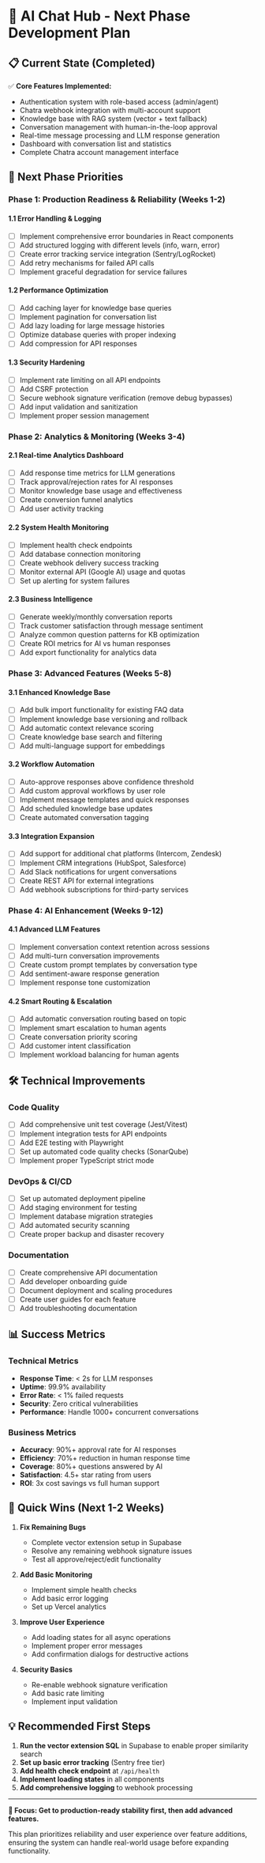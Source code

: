 # 🚀 AI Chat Hub - Next Phase Development Plan

## 📋 **Current State (Completed)**
✅ **Core Features Implemented:**
- Authentication system with role-based access (admin/agent)  
- Chatra webhook integration with multi-account support
- Knowledge base with RAG system (vector + text fallback)
- Conversation management with human-in-the-loop approval
- Real-time message processing and LLM response generation
- Dashboard with conversation list and statistics
- Complete Chatra account management interface

## 🎯 **Next Phase Priorities**

### **Phase 1: Production Readiness & Reliability** (Weeks 1-2)

#### **1.1 Error Handling & Logging** 
- [ ] Implement comprehensive error boundaries in React components
- [ ] Add structured logging with different levels (info, warn, error)
- [ ] Create error tracking service integration (Sentry/LogRocket)
- [ ] Add retry mechanisms for failed API calls
- [ ] Implement graceful degradation for service failures

#### **1.2 Performance Optimization**
- [ ] Add caching layer for knowledge base queries
- [ ] Implement pagination for conversation list
- [ ] Add lazy loading for large message histories  
- [ ] Optimize database queries with proper indexing
- [ ] Add compression for API responses

#### **1.3 Security Hardening**
- [ ] Implement rate limiting on all API endpoints
- [ ] Add CSRF protection
- [ ] Secure webhook signature verification (remove debug bypasses)
- [ ] Add input validation and sanitization
- [ ] Implement proper session management

### **Phase 2: Analytics & Monitoring** (Weeks 3-4)

#### **2.1 Real-time Analytics Dashboard**
- [ ] Add response time metrics for LLM generations
- [ ] Track approval/rejection rates for AI responses
- [ ] Monitor knowledge base usage and effectiveness
- [ ] Create conversion funnel analytics
- [ ] Add user activity tracking

#### **2.2 System Health Monitoring**
- [ ] Implement health check endpoints
- [ ] Add database connection monitoring
- [ ] Create webhook delivery success tracking
- [ ] Monitor external API (Google AI) usage and quotas
- [ ] Set up alerting for system failures

#### **2.3 Business Intelligence**
- [ ] Generate weekly/monthly conversation reports
- [ ] Track customer satisfaction through message sentiment
- [ ] Analyze common question patterns for KB optimization
- [ ] Create ROI metrics for AI vs human responses
- [ ] Add export functionality for analytics data

### **Phase 3: Advanced Features** (Weeks 5-8)

#### **3.1 Enhanced Knowledge Base**
- [ ] Add bulk import functionality for existing FAQ data
- [ ] Implement knowledge base versioning and rollback
- [ ] Add automatic context relevance scoring
- [ ] Create knowledge base search and filtering
- [ ] Add multi-language support for embeddings

#### **3.2 Workflow Automation**
- [ ] Auto-approve responses above confidence threshold
- [ ] Add custom approval workflows by user role
- [ ] Implement message templates and quick responses
- [ ] Add scheduled knowledge base updates
- [ ] Create automated conversation tagging

#### **3.3 Integration Expansion**
- [ ] Add support for additional chat platforms (Intercom, Zendesk)
- [ ] Implement CRM integrations (HubSpot, Salesforce)
- [ ] Add Slack notifications for urgent conversations
- [ ] Create REST API for external integrations
- [ ] Add webhook subscriptions for third-party services

### **Phase 4: AI Enhancement** (Weeks 9-12)

#### **4.1 Advanced LLM Features**
- [ ] Implement conversation context retention across sessions
- [ ] Add multi-turn conversation improvements
- [ ] Create custom prompt templates by conversation type
- [ ] Add sentiment-aware response generation
- [ ] Implement response tone customization

#### **4.2 Smart Routing & Escalation**
- [ ] Add automatic conversation routing based on topic
- [ ] Implement smart escalation to human agents
- [ ] Create conversation priority scoring
- [ ] Add customer intent classification
- [ ] Implement workload balancing for human agents

## 🛠️ **Technical Improvements**

### **Code Quality**
- [ ] Add comprehensive unit test coverage (Jest/Vitest)
- [ ] Implement integration tests for API endpoints
- [ ] Add E2E testing with Playwright
- [ ] Set up automated code quality checks (SonarQube)
- [ ] Implement proper TypeScript strict mode

### **DevOps & CI/CD**
- [ ] Set up automated deployment pipeline
- [ ] Add staging environment for testing
- [ ] Implement database migration strategies
- [ ] Add automated security scanning
- [ ] Create proper backup and disaster recovery

### **Documentation**
- [ ] Create comprehensive API documentation
- [ ] Add developer onboarding guide
- [ ] Document deployment and scaling procedures
- [ ] Create user guides for each feature
- [ ] Add troubleshooting documentation

## 📊 **Success Metrics**

### **Technical Metrics**
- **Response Time**: < 2s for LLM responses
- **Uptime**: 99.9% availability
- **Error Rate**: < 1% failed requests
- **Security**: Zero critical vulnerabilities
- **Performance**: Handle 1000+ concurrent conversations

### **Business Metrics**
- **Accuracy**: 90%+ approval rate for AI responses
- **Efficiency**: 70%+ reduction in human response time
- **Coverage**: 80%+ questions answered by AI
- **Satisfaction**: 4.5+ star rating from users
- **ROI**: 3x cost savings vs full human support

## 🎯 **Quick Wins (Next 1-2 Weeks)**

1. **Fix Remaining Bugs**
   - Complete vector extension setup in Supabase
   - Resolve any remaining webhook signature issues
   - Test all approve/reject/edit functionality

2. **Add Basic Monitoring**
   - Implement simple health checks
   - Add basic error logging
   - Set up Vercel analytics

3. **Improve User Experience**
   - Add loading states for all async operations
   - Implement proper error messages
   - Add confirmation dialogs for destructive actions

4. **Security Basics**
   - Re-enable webhook signature verification
   - Add basic rate limiting
   - Implement input validation

## 💡 **Recommended First Steps**

1. **Run the vector extension SQL** in Supabase to enable proper similarity search
2. **Set up basic error tracking** (Sentry free tier)
3. **Add health check endpoint** at `/api/health`
4. **Implement loading states** in all components
5. **Add comprehensive logging** to webhook processing

---

**🎯 Focus: Get to production-ready stability first, then add advanced features.**

This plan prioritizes reliability and user experience over feature additions, ensuring the system can handle real-world usage before expanding functionality. 